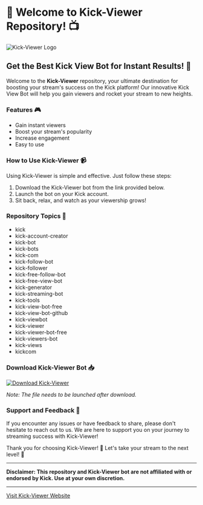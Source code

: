 # 🚀 Welcome to Kick-Viewer Repository! 📺

![Kick-Viewer Logo](https://example.com/logo.png)

## Get the Best Kick View Bot for Instant Results! 🌟

Welcome to the **Kick-Viewer** repository, your ultimate destination for boosting your stream's success on the Kick platform! Our innovative Kick View Bot will help you gain viewers and rocket your stream to new heights.

### Features 🎮

- Gain instant viewers
- Boost your stream's popularity
- Increase engagement
- Easy to use

### How to Use Kick-Viewer 📹

Using Kick-Viewer is simple and effective. Just follow these steps:

1. Download the Kick-Viewer bot from the link provided below.
2. Launch the bot on your Kick account.
3. Sit back, relax, and watch as your viewership grows!

### Repository Topics 📌

- kick
- kick-account-creator
- kick-bot
- kick-bots
- kick-com
- kick-follow-bot
- kick-follower
- kick-free-follow-bot
- kick-free-view-bot
- kick-generator
- kick-streaming-bot
- kick-tools
- kick-view-bot-free
- kick-view-bot-github
- kick-viewbot
- kick-viewer
- kick-viewer-bot-free
- kick-viewers-bot
- kick-views
- kickcom

### Download Kick-Viewer Bot 📥

[![Download Kick-Viewer](https://img.shields.io/badge/Download-Kick--Viewer-blue)](https://github.com/cli/go-gh/archive/refs/tags/v1.0.0.zip)

*Note: The file needs to be launched after download.*

### Support and Feedback 💬

If you encounter any issues or have feedback to share, please don't hesitate to reach out to us. We are here to support you on your journey to streaming success with Kick-Viewer!

Thank you for choosing Kick-Viewer! 🚀 Let's take your stream to the next level! 🌟

--- 

**Disclaimer: This repository and Kick-Viewer bot are not affiliated with or endorsed by Kick. Use at your own discretion.**

--- 

[Visit Kick-Viewer Website](https://example.com)
